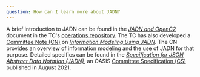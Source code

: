 ```yaml
---
question: How can I learn more about JADN?  
---
```


A brief introduction to JADN can be found in the [*JADN and
OpenC2*]([JADN-and-OpenC2.md](https://github.com/oasis-tcs/openc2-tc-ops/blob/main/JADN-and-OpenC2.md)) document in the TC's [operations
repository](https://github.com/oasis-tcs/openc2-tc-ops). The TC
has also developed a [Committee Note
(CN)](https://www.oasis-open.org/policies-guidelines/oasis-defined-terms-2018-05-22/#dCommitteeNote)
on [*Information Modeling Using
JADN*](https://docs.oasis-open.org/openc2/imjadn/v1.0/imjadn-v1.0.html).
The CN provides an overview of information modeling
and the use of JADN for that purpose. Detailed specifics can be
found in the [*Specification for JSON Abstract Data Notation
(JADN)*](https://docs.oasis-open.org/openc2/jadn/v1.0/cs01/jadn-v1.0-cs01.html),
an OASIS [Committee Specification
(CS)](https://www.oasis-open.org/policies-guidelines/oasis-defined-terms-2018-05-22/#dCommitteeSpec)
published in August 2021.
